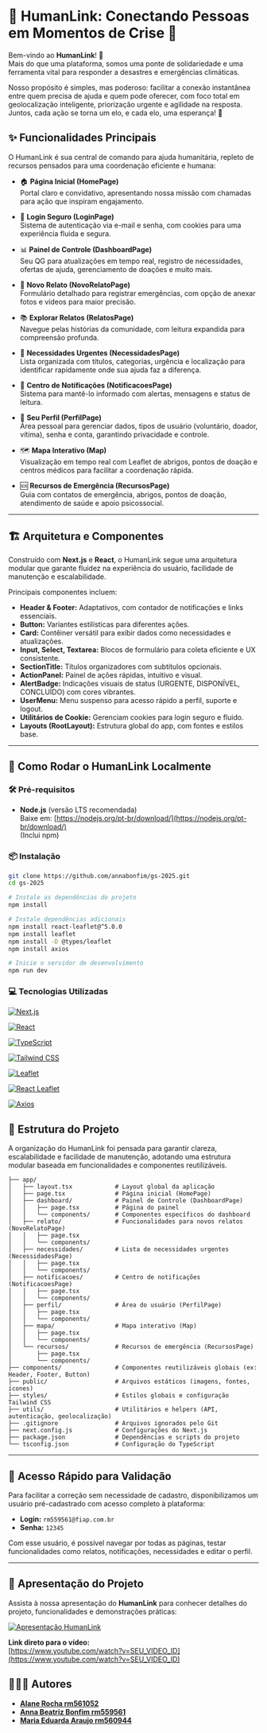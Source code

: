 # 🔗 HumanLink: Conectando Pessoas em Momentos de Crise 💙

Bem-vindo ao **HumanLink**! 🚀  
Mais do que uma plataforma, somos uma ponte de solidariedade e uma ferramenta vital para responder a desastres e emergências climáticas. 

Nosso propósito é simples, mas poderoso: facilitar a conexão instantânea entre quem precisa de ajuda e quem pode oferecer, com foco total em geolocalização inteligente, priorização urgente e agilidade na resposta.  
Juntos, cada ação se torna um elo, e cada elo, uma esperança! 🤝



## ✨ Funcionalidades Principais

O HumanLink é sua central de comando para ajuda humanitária, repleto de recursos pensados para uma coordenação eficiente e humana:

- 🏠 **Página Inicial (HomePage)**  
  Portal claro e convidativo, apresentando nossa missão com chamadas para ação que inspiram engajamento.

- 🔑 **Login Seguro (LoginPage)**  
  Sistema de autenticação via e-mail e senha, com cookies para uma experiência fluida e segura.

- 📊 **Painel de Controle (DashboardPage)**  
  Seu QG para atualizações em tempo real, registro de necessidades, ofertas de ajuda, gerenciamento de doações e muito mais.

- 📝 **Novo Relato (NovoRelatoPage)**  
  Formulário detalhado para registrar emergências, com opção de anexar fotos e vídeos para maior precisão.

- 📚 **Explorar Relatos (RelatosPage)**  
  Navegue pelas histórias da comunidade, com leitura expandida para compreensão profunda.

- 🙏 **Necessidades Urgentes (NecessidadesPage)**  
  Lista organizada com títulos, categorias, urgência e localização para identificar rapidamente onde sua ajuda faz a diferença.

- 🔔 **Centro de Notificações (NotificacoesPage)**  
  Sistema para mantê-lo informado com alertas, mensagens e status de leitura.

- 👤 **Seu Perfil (PerfilPage)**  
  Área pessoal para gerenciar dados, tipos de usuário (voluntário, doador, vítima), senha e conta, garantindo privacidade e controle.

- 🗺️ **Mapa Interativo (Map)**  
  Visualização em tempo real com Leaflet de abrigos, pontos de doação e centros médicos para facilitar a coordenação rápida.

- 🆘 **Recursos de Emergência (RecursosPage)**  
  Guia com contatos de emergência, abrigos, pontos de doação, atendimento de saúde e apoio psicossocial.

---

## 🏗️ Arquitetura e Componentes

Construído com **Next.js** e **React**, o HumanLink segue uma arquitetura modular que garante fluidez na experiência do usuário, facilidade de manutenção e escalabilidade.

Principais componentes incluem:

- **Header & Footer:** Adaptativos, com contador de notificações e links essenciais.  
- **Button:** Variantes estilísticas para diferentes ações.  
- **Card:** Contêiner versátil para exibir dados como necessidades e atualizações.  
- **Input, Select, Textarea:** Blocos de formulário para coleta eficiente e UX consistente.  
- **SectionTitle:** Títulos organizadores com subtítulos opcionais.  
- **ActionPanel:** Painel de ações rápidas, intuitivo e visual.  
- **AlertBadge:** Indicações visuais de status (URGENTE, DISPONÍVEL, CONCLUÍDO) com cores vibrantes.  
- **UserMenu:** Menu suspenso para acesso rápido a perfil, suporte e logout.  
- **Utilitários de Cookie:** Gerenciam cookies para login seguro e fluido.  
- **Layouts (RootLayout):** Estrutura global do app, com fontes e estilos base.

---

## 🚀 Como Rodar o HumanLink Localmente

### 🛠️ Pré-requisitos

- **Node.js** (versão LTS recomendada)  
  Baixe em: [https://nodejs.org/pt-br/download/](https://nodejs.org/pt-br/download/)  
  (Inclui npm)

### 📦 Instalação

```bash
git clone https://github.com/annabonfim/gs-2025.git
cd gs-2025

# Instale as dependências do projeto
npm install

# Instale dependências adicionais
npm install react-leaflet@^5.0.0
npm install leaflet
npm install -D @types/leaflet
npm install axios

# Inicie o servidor de desenvolvimento
npm run dev

```

### 💻 Tecnologias Utilizadas

[![Next.js](https://img.shields.io/badge/Next.js-000000?style=for-the-badge&logo=next.js&logoColor=white)](https://nextjs.org/)

[![React](https://img.shields.io/badge/React-61DAFB?style=for-the-badge&logo=react&logoColor=black)](https://reactjs.org/)

[![TypeScript](https://img.shields.io/badge/TypeScript-3178C6?style=for-the-badge&logo=typescript&logoColor=white)](https://www.typescriptlang.org/)

[![Tailwind CSS](https://img.shields.io/badge/Tailwind_CSS-06B6D4?style=for-the-badge&logo=tailwind-css&logoColor=white)](https://tailwindcss.com/)

[![Leaflet](https://img.shields.io/badge/Leaflet-199900?style=for-the-badge&logo=leaflet&logoColor=white)](https://leafletjs.com/)

[![React Leaflet](https://img.shields.io/badge/React--Leaflet-61DAFB?style=for-the-badge&logo=react&logoColor=black)](https://react-leaflet.js.org/)

[![Axios](https://img.shields.io/badge/Axios-5A29E4?style=for-the-badge&logo=axios&logoColor=white)](https://axios-http.com/)


## 📁 Estrutura do Projeto
A organização do HumanLink foi pensada para garantir clareza, escalabilidade e facilidade de manutenção, adotando uma estrutura modular baseada em funcionalidades e componentes reutilizáveis.



```
├── app/
│   ├── layout.tsx            # Layout global da aplicação
│   ├── page.tsx              # Página inicial (HomePage)
│   ├── dashboard/            # Painel de Controle (DashboardPage)
│   │   ├── page.tsx          # Página do painel
│   │   └── components/       # Componentes específicos do dashboard
│   ├── relato/               # Funcionalidades para novos relatos (NovoRelatoPage)
│   │   ├── page.tsx          
│   │   └── components/       
│   ├── necessidades/         # Lista de necessidades urgentes (NecessidadesPage)
│   │   ├── page.tsx          
│   │   └── components/       
│   ├── notificacoes/         # Centro de notificações (NotificacoesPage)
│   │   ├── page.tsx          
│   │   └── components/       
│   ├── perfil/               # Área do usuário (PerfilPage)
│   │   ├── page.tsx          
│   │   └── components/       
│   ├── mapa/                 # Mapa interativo (Map)
│   │   ├── page.tsx          
│   │   └── components/       
│   └── recursos/             # Recursos de emergência (RecursosPage)
│       ├── page.tsx          
│       └── components/       
├── components/               # Componentes reutilizáveis globais (ex: Header, Footer, Button)
├── public/                   # Arquivos estáticos (imagens, fontes, ícones)
├── styles/                   # Estilos globais e configuração Tailwind CSS
├── utils/                    # Utilitários e helpers (API, autenticação, geolocalização)
├── .gitignore                # Arquivos ignorados pelo Git
├── next.config.js            # Configurações do Next.js
├── package.json              # Dependências e scripts do projeto
└── tsconfig.json             # Configuração do TypeScript
```



---

## 👤 Acesso Rápido para Validação

Para facilitar a correção sem necessidade de cadastro, disponibilizamos um usuário pré-cadastrado com acesso completo à plataforma:

- **Login:** `rm559561@fiap.com.br`  
- **Senha:** `12345`

Com esse usuário, é possível navegar por todas as páginas, testar funcionalidades como relatos, notificações, necessidades e editar o perfil.

---


## 🎥 Apresentação do Projeto

Assista à nossa apresentação do **HumanLink** para conhecer detalhes do projeto, funcionalidades e demonstrações práticas:

[![Apresentação HumanLink](https://img.youtube.com/vi/SEU_VIDEO_ID/maxresdefault.jpg)](https://www.youtube.com/watch?v=SEU_VIDEO_ID)

**Link direto para o vídeo:**  
[https://www.youtube.com/watch?v=SEU_VIDEO_ID](https://www.youtube.com/watch?v=SEU_VIDEO_ID)




## 👩🏻‍💻 Autores

- [**Alane Rocha rm561052**](https://github.com/alanerochaa)  
- [**Anna Beatriz Bonfim rm559561**](https://github.com/annabonfim)  
- [**Maria Eduarda Araujo rm560944**](https://github.com/DudaAraujo14)  